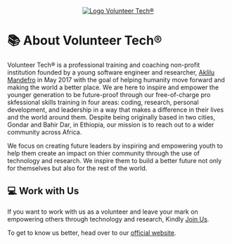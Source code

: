 <p align="center"> <a href="https://volunteertech.aklilumandefro.com" target="_blank"><img src="https://i.imgur.com/OnxEsoC.png" alt="Logo Volunteer Tech®"> </a></p>

# 📚 About Volunteer Tech®

Volunteer Tech® is a professional training and coaching non-profit institution founded by a young software engineer and researcher, [Aklilu Mandefro](https://aklilumandefro.com) in May 2017 with the goal of helping humanity move forward and making the world a better place. We are here to inspire and empower the younger generation to be future-proof through our free-of-charge pro skfessional skills training in four areas: coding, research, personal development, and leadership in a way that makes a difference in their lives and the world around them. Despite being originally based in two cities, Gondar and Bahir Dar, in Ethiopia, our mission is to reach out to a wider community across Africa.

​We focus on creating future leaders by inspiring and empowering youth to help them create an impact on thier community through the use of technology and research. We inspire them to build a better future not only for themselves but also for the rest of the world.

## 💻 Work with Us

If you want to work with us as a volunteer and leave your mark on empowering others through technology and research, Kindly [Join Us](https://docs.google.com/forms/d/e/1FAIpQLSczN9QnA7cin-X9xVgh7O2IKaH-v0l_tIKymfP1pcgatQwIdw/viewform?usp=sharing).

To get to know us better, head over to our [official website](https://volunteertech.aklilumandefro.com).


